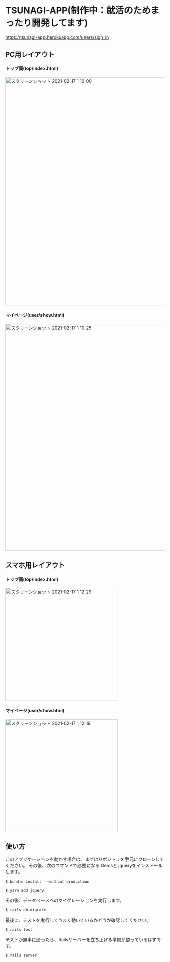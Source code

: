 # TSUNAGI-APP(制作中：就活のためまったり開発してます)
https://tsunagi-app.herokuapp.com/users/sign_in
## PC用レイアウト
#### トップ画(top/index.html)
<img width="722" alt="スクリーンショット 2021-02-17 1 10 00" src="https://user-images.githubusercontent.com/66266385/108089856-632dae00-70bd-11eb-82ce-24b42e3559bf.png">

#### マイページ(user/show.html)
<img width="718" alt="スクリーンショット 2021-02-17 1 10 25" src="https://user-images.githubusercontent.com/66266385/108089889-69238f00-70bd-11eb-912e-89a8e905ed61.png">

## スマホ用レイアウト
#### トップ画(top/index.html)
<img width="357" alt="スクリーンショット 2021-02-17 1 12 29" src="https://user-images.githubusercontent.com/66266385/108089944-76407e00-70bd-11eb-9dbb-80275b77a196.png">

#### マイページ(user/show.html)
<img width="356" alt="スクリーンショット 2021-02-17 1 12 19" src="https://user-images.githubusercontent.com/66266385/108089936-7476ba80-70bd-11eb-99af-5eecbba93880.png">



## 使い方

このアプリケーションを動かす場合は、まずはリポジトリを手元にクローンしてください。
その後、次のコマンドで必要になる Gemsと jqueryをインストールします。

```
$ bundle install --without production
```

```
$ yarn add jquery
```

その後、データベースへのマイグレーションを実行します。

```
$ rails db:migrate
```

最後に、テストを実行してうまく動いているかどうか確認してください。

```
$ rails test
```

テストが無事に通ったら、Railsサーバーを立ち上げる準備が整っているはずです。

```
$ rails server
```
